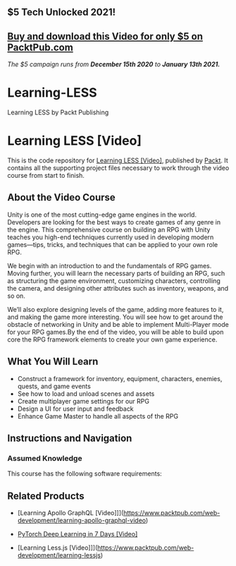 ## $5 Tech Unlocked 2021!
[Buy and download this Video for only $5 on PacktPub.com](https://www.packtpub.com/product/learning-less-video/9781783989867)
-----
*The $5 campaign         runs from __December 15th 2020__ to __January 13th 2021.__*

# Learning-LESS
Learning LESS by Packt Publishing
# Learning LESS [Video]
This is the code repository for [Learning LESS [Video]](https://www.packtpub.com/web-development/learning-less-video), published by [Packt](https://www.packtpub.com/?utm_source=github). It contains all the supporting project files necessary to work through the video course from start to finish.
## About the Video Course
Unity is one of the most cutting-edge game engines in the world. Developers are looking for the best ways to create games of any genre in the engine. This comprehensive course on building an RPG with Unity teaches you high-end techniques currently used in developing modern games—tips, tricks, and techniques that can be applied to your own role RPG.

We begin with an introduction to and the fundamentals of RPG games. Moving further, you will learn the necessary parts of building an RPG, such as structuring the game environment, customizing characters, controlling the camera, and designing other attributes such as inventory, weapons, and so on.

We’ll also explore designing levels of the game, adding more features to it, and making the game more interesting. You will see how to get around the obstacle of networking in Unity and be able to implement Multi-Player mode for your RPG games.By the end of the video, you will be able to build upon core the RPG framework elements to create your own game experience.
<H2>What You Will Learn</H2>
<DIV class=book-info-will-learn-text>
<UL>
<LI>Construct a framework for inventory, equipment, characters, enemies, quests, and game events
<LI> See how to load and unload scenes and assets
<LI>Create multiplayer game settings for our RPG 
<LI>Design a UI for user input and feedback
<LI>Enhance Game Master to handle all aspects of the RPG</LI></UL></DIV>

## Instructions and Navigation
### Assumed Knowledge

This course has the following software requirements:<br/>


## Related Products
* [Learning Apollo GraphQL [Video]]](https://www.packtpub.com/web-development/learning-apollo-graphql-video)

* [PyTorch Deep Learning in 7 Days [Video]](https://www.packtpub.com/big-data-and-business-intelligence/pytorch-deep-learning-7-days-video)

* [Learning Less.js [Video]]](https://www.packtpub.com/web-development/learning-lessjs)

